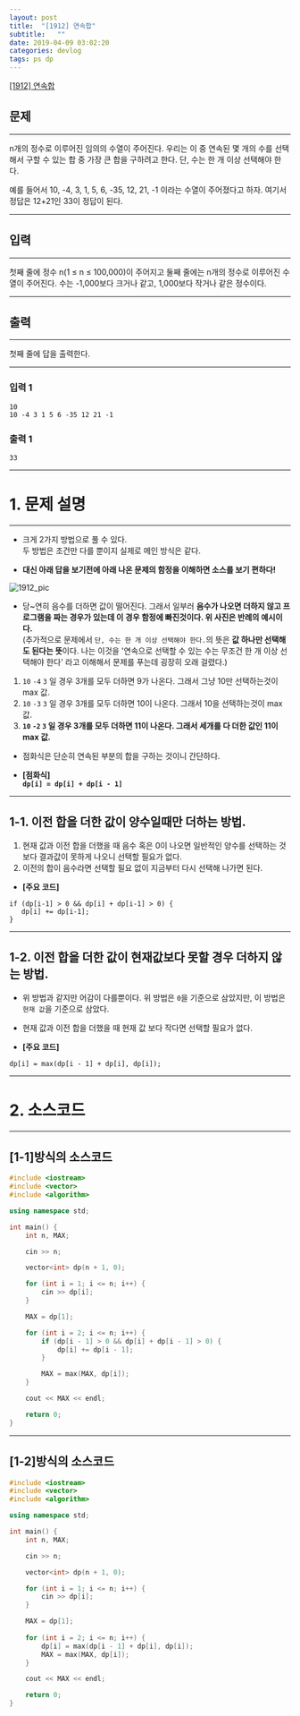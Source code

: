 ```yaml
---
layout: post
title:  "[1912] 연속합"
subtitle:   ""
date: 2019-04-09 03:02:20
categories: devlog
tags: ps dp
---
```


[[1912] 연속합](https://boj.kr/1912)  


## 문제

- - -


n개의 정수로 이루어진 임의의 수열이 주어진다. 우리는 이 중 연속된 몇 개의 수를 선택해서 구할 수 있는 합 중 가장 큰 합을 구하려고 한다. 단, 수는 한 개 이상 선택해야 한다.

예를 들어서 10, -4, 3, 1, 5, 6, -35, 12, 21, -1 이라는 수열이 주어졌다고 하자. 여기서 정답은 12+21인 33이 정답이 된다.


- - -


## 입력


- - -


첫째 줄에 정수 n(1 ≤ n ≤ 100,000)이 주어지고 둘째 줄에는 n개의 정수로 이루어진 수열이 주어진다. 수는 -1,000보다 크거나 같고, 1,000보다 작거나 같은 정수이다.


- - -


## 출력

- - -


첫째 줄에 답을 출력한다.


- - -


### 입력 1

```
10
10 -4 3 1 5 6 -35 12 21 -1
```

### 출력 1

```
33
```

* * *



# 1. 문제 설명

- - -


- 크게 2가지 방법으로 풀 수 있다.  
 두 방법은 조건만 다를 뿐이지 실제로 메인 방식은 같다.

- **대신 아래 답을 보기전에 아래 나온 문제의 함정을 이해하면 소스를 보기 편하다!**

![1912_pic](https://drive.google.com/uc?id=1LLAo4-lm7tV9nY8LM0A779JBbOzJx1UN)

- 당~연히 음수를 더하면 값이 떨어진다. 그래서 일부러 **음수가 나오면 더하지 않고 프로그램을 짜는 경우가 있는데 이 경우 함정에 빠진것이다. 위 사진은 반례의 예시이다.**  
(추가적으로 문제에서 `단, 수는 한 개 이상 선택해야 한다.`의 뜻은 **값 하나만 선택해도 된다는 뜻**이다. 나는 이것을 '연속으로 선택할 수 있는 수는 무조건 한 개 이상 선택해야 한다' 라고 이해해서 문제를 푸는데 굉장히 오래 걸렸다.)  

 1. `10` `-4` `3` 일 경우 3개를 모두 더하면 9가 나온다. 그래서 그냥 10만 선택하는것이 max 값.
 2. `10` `-3` `3` 일 경우 3개를 모두 더하면 10이 나온다. 그래서 10을 선택하는것이 max 값.
 3. **`10` `-2` `3` 일 경우 3개를 모두 더하면 11이 나온다. 그래서 세개를 다 더한 값인 11이 max 값.**

- 점화식은 단순히 연속된 부분의 합을 구하는 것이니 간단하다.

- **[점화식]**  
 **`dp[i] = dp[i] + dp[i - 1]`**

- - -


## 1-1. 이전 합을 더한 값이 양수일때만 더하는 방법.


1. 현재 값과 이전 합을 더했을 때 음수 혹은 0이 나오면 일반적인 양수를 선택하는 것보다 결과값이 못하게 나오니 선택할 필요가 없다.  
2. 이전의 합이 음수라면 선택할 필요 없이 지금부터 다시 선택해 나가면 된다.  


- **[주요 코드]**  
 ```dpp
 if (dp[i-1] > 0 && dp[i] + dp[i-1] > 0) {
 	dp[i] += dp[i-1];
 }
 ```


- - -


## 1-2. 이전 합을 더한 값이 현재값보다 못할 경우 더하지 않는 방법.


- 위 방법과 같지만 어감이 다를뿐이다. 위 방법은 `0`을 기준으로 삼았지만, 이 방법은 `현재 값`을 기준으로 삼았다.  

- 현재 값과 이전 합을 더했을 때 현재 값 보다 작다면 선택할 필요가 없다.  

- **[주요 코드]**  
 ```dpp
 dp[i] = max(dp[i - 1] + dp[i], dp[i]);
 ```

- - -


# 2. 소스코드

- - -

## [1-1]방식의 소스코드


```cpp
#include <iostream>
#include <vector>
#include <algorithm>

using namespace std;

int main() {
	int n, MAX;

	cin >> n;

	vector<int> dp(n + 1, 0);

	for (int i = 1; i <= n; i++) {
		cin >> dp[i];
	}

	MAX = dp[1];

	for (int i = 2; i <= n; i++) {
		if (dp[i - 1] > 0 && dp[i] + dp[i - 1] > 0) {
			dp[i] += dp[i - 1];
		}

		MAX = max(MAX, dp[i]);
	}

	cout << MAX << endl;

	return 0;
}
```

- - -


## [1-2]방식의 소스코드


```cpp
#include <iostream>
#include <vector>
#include <algorithm>

using namespace std;

int main() {
	int n, MAX;

	cin >> n;

	vector<int> dp(n + 1, 0);

	for (int i = 1; i <= n; i++) {
		cin >> dp[i];
	}

	MAX = dp[1];
	
	for (int i = 2; i <= n; i++) {
		dp[i] = max(dp[i - 1] + dp[i], dp[i]);
		MAX = max(MAX, dp[i]);
	}

	cout << MAX << endl;

	return 0;
}
```